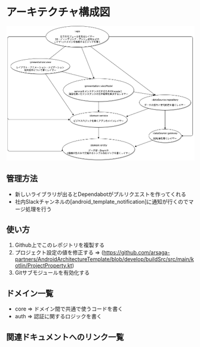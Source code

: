 # アーキテクチャ構成図

![Diagram](document/ArchitectureDiagram.png)

## 管理方法
- 新しいライブラリが出るとDependabotがプルリクエストを作ってくれる
- 社内Slackチャンネルの[android_template_notification]に通知が行くのでマージ処理を行う

## 使い方
1. Github上でこのレポジトリを複製する
2. プロジェクト設定の値を修正する => (https://github.com/arsaga-partners/AndroidArchitectureTemplate/blob/develop/buildSrc/src/main/kotlin/ProjectProperty.kt)
3. Gitサブモジュールを有効化する

## ドメイン一覧
- core => ドメイン間で共通で使うコードを書く
- auth => 認証に関するロジックを書く

## 関連ドキュメントへのリンク一覧

